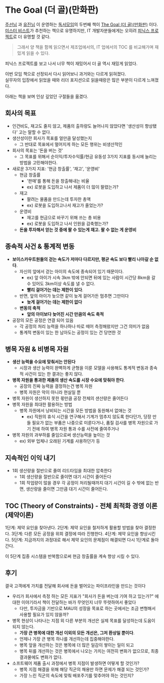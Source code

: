 # The Goal (더 골)(만화판)

[주선님](https://www.linkedin.com/in/josh-joosun-yoon-b449544a/) 과 [유진님](https://www.linkedin.com/in/yoojin-lee-b7160511a/) 이 운영하는 [독서모임](https://m.trevari.co.kr/product/5f97ae9d-1a5b-4b0a-8418-a6eb3f03370e)의 두번째 책이 [The Goal (더 골)(만화판)](https://product.kyobobook.co.kr/detail/S000001749775) 이다.  
[미스터 비스트](https://maily.so/founderstory/posts/ccea6d6c?from=email&mid=2c6fb20d)가 추천하는 책으로 유명하지만, IT 개발자분들에게는 오히려 [피닉스 프로젝트](https://product.kyobobook.co.kr/detail/S000001805059)로 더 유명할 것 같다.  

> 그래서 양 책을 함께 읽으면서 제조업에서의, IT 업에서의 TOC 를 비교해가며 재밌게 읽을 수 있다.    

피닉스 프로젝트를 보고 나서 너무 책이 재밌어서 더 골 역시 재밌게 읽었다.  
  
이번 모임 책으로 선정되서 다시 읽어보니 과거와는 다르게 읽혀졌다.  
실무자의 입장에서 읽었을 때와 리더 포지션으로 읽을때랑은 많은 부분이 다르게 느껴졌다.  

아래는 책을 보며 인상 깊었던 구절들을 옮겼다.

## 회사의 목표

- 인건비도, 재고도 줄지 않고, 제품의 출하량도 늘어나지 않았다면 '생산성이 향상됐다' 고는 말할 수 없다.
- 생산성이란 회사가 목표를 얼만큼 달성했는지
  - 그 반대로 목표에서 멀어지게 하는 모든 행위는 비생산적인
- 회사의 목표는 '돈을 버는 것'
  - 그 목표를 위해서 순이익/투자수익률/현금 유동성 3가지 지표를 동시에 늘리는 방법을 고민해야한다.
- 새로운 3가지 지표: '현금 창출률', '재고', '운영비'
  - 현금 창출률
    - '판매'를 통해 돈을 창출해내는 비율
    - ex) 로봇을 도입하고 나서 제품이 더 많이 팔렸는가?
  - 재고
    - 팔려는 물품을 만드는데 투자한 총액
    - ex) 로봇을 도입하고나서 재고가 줄었는가?
  - 운영비
    - 재고를 현금으로 바꾸기 위해 쓰는 총 비용
    - ex) 로봇을 도입하고 나서 인원을 감축했는가?
  - **돈을 투자해서 얻는 것 중에 팔 수 있는게 재고. 팔 수 없는 게 운영비**

## 종속적 사건 & 통계적 변동

- **보이스카우트원들의 걷는 속도가 저마다 다르지만, 평균 속도 보다 빨리 나아갈 순 없다**.
  - 자신의 앞에서 걷는 아이의 속도에 종속되어 있기 때문이다.
    - ex) 앞 아이가 시속 3km 밖에 안되면 뒤에 있는 사람이 시간당 8km을 갈 수 있어도 3km이상 속도를 낼 수 없다.
    - **빨리 걸어가는 데는 제한이 있다**.
  - 반면, 앞의 아이가 늦으면 같이 늦게 걸어가든 멈추면 그만이다
    - **늦게 걸어가는 데는 제한이 없다**
  - **변동의 축적**
    - **앞의 아이보다 늦어진 시간 만큼의 속도 축적**
- 공장의 모든 공정은 연결 되어 있음
  - 각 공정의 처리 능력을 하나하나 따로 떼어 측정해왔지만 그건 의미가 없음
  - 통계적 변동이 있는 한 남아도는 공정이 있는 건 당연한 것

## 병목 자원 & 비병목 자원

- **생산 능력을 수요에 맞춰서는 안된다**
  - 시장과 생산 능력이 완벽하게 균형을 이룬 모델을 사용해도 통계적 변동과 종속적 사건이 있는 한 결과는 좋지 않다.
- **병목 자원을 통과한 제품의 생산 속도를 시장 수요에 맞춰야 한다**.
  - 공장의 진짜 능력을 결정하는건 병목 자원
  - 병목 자원은 악이 아니라 현실일 뿐
- 병목 자원이 생산하지 못한 몫만큼 공장 전체의 샌산량은 줄어든다
- 병목 자원을 최대한 활용하는 방법
  - 병목 자원에서 낭비되는 시간을 모든 방법을 동원해서 없애는 것
    - ex) 직원의 휴식 시간을 연구해서 기계가 멈추지 않도록 한다던가, 당장 만들 필요가 없는 부품은 나중으로 미룬다거나, 품질 검사를 병목 자원으로 가기 전에 하여 병목 자원 통과 수를 사전에 줄여주거나
- 병목 자원의 과부하를 줄임으로써 생산능력을 높이는 것
  - ex) 외부 업체나 오래된 기계를 사용하던가 등 

## 지속적인 이익 내기

- 1회 생산량을 절반으로 줄여 리드타임을 최대한 압축한다
  - 1회 생산량을 절반으로 줄이면 대기 시간이 줄어든다
  - 1회 작업량이 많을 경우 각 공정이 처리될때까지 대기 시간이 길 수 밖에 없는 반면, 생산량을 줄이면 그만큼 대기 시간이 줄어든다.

## TOC (Theory of Constraints) - 전체 최적화 경영 이론 (제약이론)

1단계: 제약 요인을 찾아낸다.
2단계: 제약 요인을 철저하게 활용할 방법을 찾아 결정한다.
3단계: 다른 모든 공정을 위희 결정에 따라 진행한다.
4단계: 제약 요인을 향상시킨다.
5단계: 지금까지의 과정대로 해서 제약 요인의 문제점이 해결되면 다시 1단계로 돌아간다.

이 5단계 집중 시스템을 반복함으로써 현금 창출률을 계속 향상 시킬 수 있다.


## 후기 

결국 고객에게 가치를 전달해 회사에 돈을 벌어오는 파이프라인을 만드는 것이다

- 우리가 회사에서 측정 하는 모든 지표가 "회사가 돈을 버는데 기여 하고 있는가?" 에 대한 이야기라서 책이 전달하는 바가 무엇인지 너무 뚜렷하여서 좋았다
  - 다만, 투자금을 기반으로 MAU의 성장을 목표로 하는 곳에서는 조금 변형해서 사용할 필요가 있지 않을까?
- 병목 현상이 나타나는 지점 외 다른 부분의 개선은 실제 목표를 달성하는데 도움이 되지 않는다.
  - **가장 큰 병목에 대한 개선 이외의 모든 개선은, 그저 환상일 뿐이다**.
  - 언제나 가장 큰 병목 하나를 개선하는데 집중해야한다. 
  - 병목 앞을 개선하는 것은 병목에 더 많은 일감이 쌓이는 일이 되고
  - 병목 뒤를 개선하는 것은 병목에서 나오는 가치는 여전히 변화가 없으므로, 최종 결과물에도 변화가 없다.
- 소프트웨어 제품 출시 과정에서 병목 지점이 발생하면 어떻게 할 것인가?
  - 병목 지점 해결을 위해 해당 직군의 채용만 하면 문제가 해결 되는 것인가?
  - 가장 느린 직군의 속도에 맞춰 배포주기를 맞추어야 하는 것인지?


